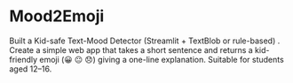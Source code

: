 # Mood2Emoji
Built a Kid-safe Text-Mood Detector (Streamlit + TextBlob or rule-based) . Create a simple web app that takes a short sentence and returns a kid-friendly emoji (😀 😐 😞) giving a one-line explanation. Suitable for students aged 12–16.
